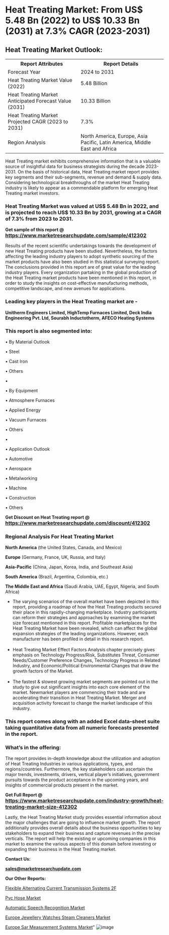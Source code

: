 # Heat Treating Market: From US$ 5.48 Bn (2022) to US$ 10.33 Bn (2031) at 7.3% CAGR (2023-2031)

<html>
<body>

<h2>Heat Treating Market Outlook:</h2>

<table>
  <tr>
    <th>Report Attributes</th>
    <th>Report Details</th>
  </tr>
  <tr>
    <td>Forecast Year</td>
    <td>2024 to 2031</td>
  </tr>
  <tr>
    <td>Heat Treating Market Value (2022)</td>
    <td>5.48 Billion</td>
  </tr>
  <tr>
    <td>Heat Treating Market Anticipated Forecast Value (2031)</td>
    <td>10.33 Billion</td>
  </tr>
  <tr>
    <td>Heat Treating Market Projected CAGR (2023 to 2031)</td>
    <td>7.3%</td>
  </tr>
  <tr>
    <td>Region Analysis</td>
    <td>North America, Europe, Asia Pacific, Latin America, Middle East and Africa</td>
  </tr>
</table>

</body>
</html>

Heat Treating market exhibits comprehensive information that is a valuable source of insightful data for business strategists during the decade 2023-2031. On the basis of historical data, Heat Treating market report provides key segments and their sub-segments, revenue and demand &amp; supply data. Considering technological breakthroughs of the market Heat Treating industry is likely to appear as a commendable platform for emerging Heat Treating market investors.

<strong><h3>Heat Treating Market was valued at US$ 5.48 Bn in 2022, and is projected to reach US$ 10.33 Bn by 2031, growing at a CAGR of 7.3% from 2023 to 2031.</h3></strong>

<strong>Get sample of this report @ <a href=https://www.marketresearchupdate.com/sample/412302><font size=3 color=#0000ff>https://www.marketresearchupdate.com/sample/412302</font></a></strong>

Results of the recent scientific undertakings towards the development of new Heat Treating products have been studied. Nevertheless, the factors affecting the leading industry players to adopt synthetic sourcing of the market products have also been studied in this statistical surveying report. The conclusions provided in this report are of great value for the leading industry players. Every organization partaking in the global production of the Heat Treating market products have been mentioned in this report, in order to study the insights on cost-effective manufacturing methods, competitive landscape, and new avenues for applications.

<strong><h3>Leading key players in the Heat Treating market are -</h3></strong>

<strong>Unitherm Engineers Limited, HighTemp Furnaces Limited, Deck India Engineering Pvt. Ltd, Sourabh Inductotherm, AFECO Heating Systems</strong>

<strong><h3>This report is also segmented into:</h3></strong>

• By Material Outlook

• Steel

• Cast Iron

• Others

• 

• By Equipment

• Atmosphere Furnaces

• Applied Energy

• Vacuum Furnaces

• Others

• 

• Application Outlook

• Automotive

• Aerospace

• Metalworking

• Machine

• Construction

• Others

<strong>Get Discount on Heat Treating report @ <a href=https://www.marketresearchupdate.com/discount/412302><font size=3 color=#0000ff>https://www.marketresearchupdate.com/discount/412302</font></a></strong>

<strong><h3>Regional Analysis For Heat Treating Market</h3></strong>

<strong>North America</strong> (the United States, Canada, and Mexico)

<strong>Europe</strong> (Germany, France, UK, Russia, and Italy)

<strong>Asia-Pacific</strong> (China, Japan, Korea, India, and Southeast Asia)

<strong>South America</strong> (Brazil, Argentina, Colombia, etc.)

<strong>The Middle East and Africa</strong> (Saudi Arabia, UAE, Egypt, Nigeria, and South Africa)

<ul>
  <li>The varying scenarios of the overall market have been depicted in this report, providing a roadmap of how the Heat Treating products secured their place in this rapidly-changing marketplace. Industry participants can reform their strategies and approaches by examining the market size forecast mentioned in this report. Profitable marketplaces for the Heat Treating Market have been revealed, which can affect the global expansion strategies of the leading organizations. However, each manufacturer has been profiled in detail in this research report.</li><br>
  <li>Heat Treating Market Effect Factors Analysis chapter precisely gives emphasis on Technology Progress/Risk, Substitutes Threat, Consumer Needs/Customer Preference Changes, Technology Progress in Related Industry, and Economic/Political Environmental Changes that draw the growth factors of the Market.</li><br>
  <li>The fastest &amp; slowest growing market segments are pointed out in the study to give out significant insights into each core element of the market. Newmarket players are commencing their trade and are accelerating their transition in Heat Treating Market. Merger and acquisition activity forecast to change the market landscape of this industry.</li>
</ul>
<strong><h3>This report comes along with an added Excel data-sheet suite taking quantitative data from all numeric forecasts presented in the report.</h3></strong>

<strong><h3>What’s in the offering:</h3></strong> The report provides in-depth knowledge about the utilization and adoption of Heat Treating Industries in various applications, types, and regions/countries. Furthermore, the key stakeholders can ascertain the major trends, investments, drivers, vertical player’s initiatives, government pursuits towards the product acceptance in the upcoming years, and insights of commercial products present in the market.

<strong>Get Full Report @ <a href=https://www.marketresearchupdate.com/industry-growth/heat-treating-market-size-412302><font size=3 color=#0000ff>https://www.marketresearchupdate.com/industry-growth/heat-treating-market-size-412302</font></a></strong>

Lastly, the Heat Treating Market study provides essential information about the major challenges that are going to influence market growth. The report additionally provides overall details about the business opportunities to key stakeholders to expand their business and capture revenues in the precise verticals. The report will help the existing or upcoming companies in this market to examine the various aspects of this domain before investing or expanding their business in the Heat Treating market.

<strong>Contact Us:</strong>

<strong>sales@marketresearchupdate.com</strong>

<strong>Our Other Reports:</strong>

<a href=https://www.linkedin.com/pulse/flexible-alternating-current-transmission-systems-2f>Flexible Alternating Current Transmission Systems 2F</a>

<a href=https://www.linkedin.com/pulse/pvc-hose-market-2023-top-key-players-types-applications>Pvc Hose Market</a>

<a href=https://www.linkedin.com/pulse/automatic-speech-recognition-market-size-trends>Automatic Speech Recognition Market</a>

<a href=https://www.linkedin.com/pulse/europe-jewellery-watches-steam-cleaners-market>Europe Jewellery Watches Steam Cleaners Market</a>

<a href=https://www.linkedin.com/pulse/europe-sar-measurement-systems-market-analysis>Europe Sar Measurement Systems Market</a>"
![image](https://github.com/Ankan-2/Market-Research-News/assets/158291571/63bf9fe4-64dc-4a48-bcb9-6797b13666be)
